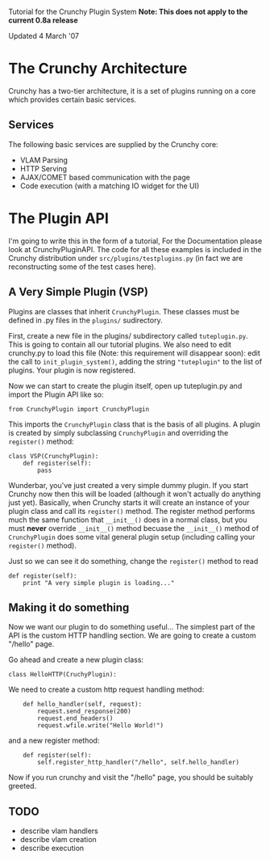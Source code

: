 Tutorial for the Crunchy Plugin System **Note: This does not apply to the current 0.8a release**

Updated 4 March '07

# The Crunchy Architecture #

Crunchy has a two-tier architecture, it is a set of plugins running on a core which provides certain basic services.

## Services ##

The following basic services are supplied by the Crunchy core:

  * VLAM Parsing
  * HTTP Serving
  * AJAX/COMET based communication with the page
  * Code execution (with a matching IO widget for the UI)

# The Plugin API #

I'm going to write this in the form of a tutorial, For the Documentation please look at CrunchyPluginAPI. The code for all these examples is included in the Crunchy distribution under `src/plugins/testplugins.py` (in fact we are reconstructing some of the test cases here).

## A Very Simple Plugin (VSP) ##

Plugins are classes that inherit `CrunchyPlugin`. These classes must be defined in .py files in the `plugins/` sudirectory.

First, create a new file in the plugins/ subdirectory called `tuteplugin.py`. This is going to contain all our tutorial plugins. We also need to edit crunchy.py to load this file (Note: this requirement will disappear soon): edit the call to `init_plugin_system()`, adding the string `"tuteplugin"` to the list of plugins. Your plugin is now registered.

Now we can start to create the plugin itself, open up tuteplugin.py and import the Plugin API like so:
```
from CrunchyPlugin import CrunchyPlugin
```

This imports the `CrunchyPlugin` class that is the basis of all plugins. A plugin is created by simply subclassing `CrunchyPlugin` and overriding the `register()` method:
```
class VSP(CrunchyPlugin):
    def register(self):
        pass
```

Wunderbar, you've just created a very simple dummy plugin. If you start Crunchy now then this will be loaded (although it won't actually do anything just yet). Basically, when Crunchy starts it will create an instance of your plugin class and call its `register()` method. The register method performs much the same function that `__init__()` does in a normal class, but you must **never** override `__init__()` method becuase the `__init__()` method of `CrunchyPlugin` does some vital general plugin setup (including calling your `register()` method).

Just so we can see it do something, change the `register()` method to read
```
def register(self):
    print "A very simple plugin is loading..."
```

## Making it do something ##

Now we want our plugin to do something useful... The simplest part of the API is the custom HTTP handling section. We are going to create a custom "/hello" page.

Go ahead and create a new plugin class:
```
class HelloHTTP(CruchyPlugin):
```

We need to create a custom http request handling method:
```
    def hello_handler(self, request):
        request.send_response(200)
        request.end_headers()
        request.wfile.write("Hello World!")
```

and a new register method:
```
    def register(self):
        self.register_http_handler("/hello", self.hello_handler)
```

Now if you run crunchy and visit the "/hello" page, you should be suitably greeted.

## TODO ##

  * describe vlam handlers
  * describe vlam creation
  * describe execution